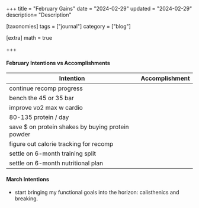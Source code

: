 +++
title = "February Gains"
date = "2024-02-29"
updated = "2024-02-29"
description= "Description"

[taxonomies]
tags = ["journal"]
category = ["blog"]

[extra]
math = true

+++

#### February Intentions vs Accomplishments

| Intention | Accomplishment |
| ---- | ---- |
| continue recomp progress |  |
| bench the 45 or 35 bar |  |
| improve vo2 max w cardio |  |
| 80-135 protein / day |  |
| save $ on protein shakes by buying protein powder |  |
| figure out calorie tracking for recomp |  |
| settle on 6-month training split |  |
| settle on 6-month nutritional plan |  |
#### March Intentions

- start bringing my functional goals into the horizon: calisthenics and breaking.